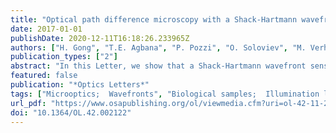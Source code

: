 ```yaml
---
title: "Optical path difference microscopy with a Shack-Hartmann wavefront sensor"
date: 2017-01-01
publishDate: 2020-12-11T16:18:26.233965Z
authors: ["H. Gong", "T.E. Agbana", "P. Pozzi", "O. Soloviev", "M. Verhaegen", "G. Vdovin"]
publication_types: ["2"]
abstract: "In this Letter, we show that a Shack-Hartmann wavefront sensor can be used for the quantitative measurement of the specimen optical path difference (OPD) in an ordinary incoherent optical microscope, if the spatial coherence of the illumination light in the plane of the specimen is larger than the microscope resolution. To satisfy this condition, the illumination numerical aperture should be smaller than the numerical aperture of the imaging lens. This principle has been successfully applied to build a high-resolution reference-free instrument for the characterization of the OPD of micro-optical components and microscopic biological samples. © 2017 Optical Society of America."
featured: false
publication: "*Optics Letters*"
tags: ["Microoptics;  Wavefronts", "Biological samples;  Illumination light;  Micro-optical components;  Microscope resolution;  Numerical aperture;  Optical path difference;  Quantitative measurement;  Shack-Hartmann wavefront sensors", "Adaptive optics"]
url_pdf: "https://www.osapublishing.org/ol/viewmedia.cfm?uri=ol-42-11-2122&seq=0"
doi: "10.1364/OL.42.002122"
---
```


